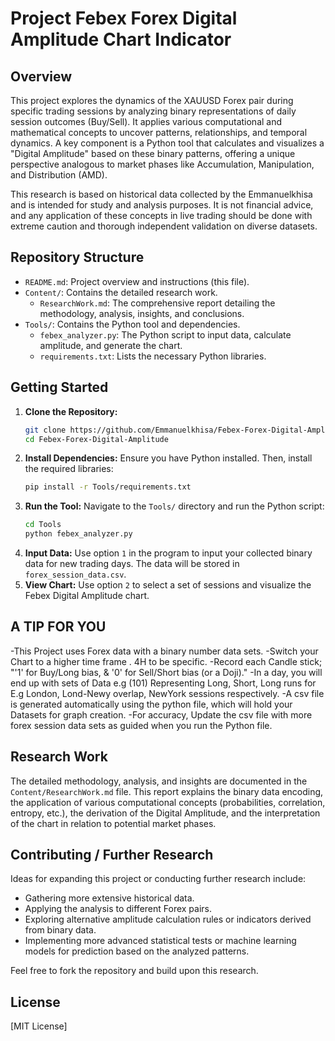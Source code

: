 # Project Febex Forex Digital Amplitude Chart Indicator

## Overview

This project explores the dynamics of the XAUUSD Forex pair during specific trading sessions by analyzing binary representations of daily session outcomes (Buy/Sell). It applies various computational and mathematical concepts to uncover patterns, relationships, and temporal dynamics. A key component is a Python tool that calculates and visualizes a "Digital Amplitude" based on these binary patterns, offering a unique perspective analogous to market phases like Accumulation, Manipulation, and Distribution (AMD).

This research is based on historical data collected by the Emmanuelkhisa and is intended for study and analysis purposes. It is not financial advice, and any application of these concepts in live trading should be done with extreme caution and thorough independent validation on diverse datasets.

## Repository Structure

* `README.md`: Project overview and instructions (this file).
* `Content/`: Contains the detailed research work.
    * `ResearchWork.md`: The comprehensive report detailing the methodology, analysis, insights, and conclusions.
* `Tools/`: Contains the Python tool and dependencies.
    * `febex_analyzer.py`: The Python script to input data, calculate amplitude, and generate the chart.
    * `requirements.txt`: Lists the necessary Python libraries.


## Getting Started

1.  **Clone the Repository:**
    ```bash
    git clone https://github.com/Emmanuelkhisa/Febex-Forex-Digital-Amplitude
    cd Febex-Forex-Digital-Amplitude
    ```
2.  **Install Dependencies:** Ensure you have Python installed. Then, install the required libraries:
    ```bash
    pip install -r Tools/requirements.txt
    ```
3.  **Run the Tool:** Navigate to the `Tools/` directory and run the Python script:
    ```bash
    cd Tools
    python febex_analyzer.py
    ```
4.  **Input Data:** Use option `1` in the program to input your collected binary data for new trading days. The data will be stored in `forex_session_data.csv`.
5.  **View Chart:** Use option `2` to select a set of sessions and visualize the Febex Digital Amplitude chart.

## A TIP FOR YOU
-This Project uses Forex data with a binary number data sets.
-Switch your Chart to a higher time frame . 4H to be specific.
-Record each Candle stick; "'1' for Buy/Long bias, & '0' for Sell/Short bias (or a Doji)."
-In a day, you will end up with sets of Data e.g (101) Representing Long, Short, Long runs for E.g London, Lond-Newy overlap, NewYork sessions respectively.
-A csv file is generated automatically using the python file, which will hold your Datasets for graph creation.
-For accuracy, Update the csv file with more forex session data sets as guided when you run the Python file.

## Research Work

The detailed methodology, analysis, and insights are documented in the `Content/ResearchWork.md` file. This report explains the binary data encoding, the application of various computational concepts (probabilities, correlation, entropy, etc.), the derivation of the Digital Amplitude, and the interpretation of the chart in relation to potential market phases.

## Contributing / Further Research

Ideas for expanding this project or conducting further research include:

* Gathering more extensive historical data.
* Applying the analysis to different Forex pairs.
* Exploring alternative amplitude calculation rules or indicators derived from binary data.
* Implementing more advanced statistical tests or machine learning models for prediction based on the analyzed patterns.

Feel free to fork the repository and build upon this research.

## License

[MIT License]
